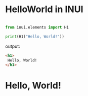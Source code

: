 # HelloWorld in INUI

```python

from inui.elements import H1

print(H1("Hello, World!"))

```

output:
```html
<h1>
 Hello, World!
</h1>
```

<h1>
 Hello, World!
</h1>